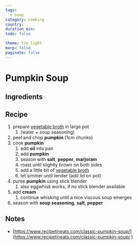 ```yaml
---
tags:
  - soup
category: cooking
country:
duration_min:
todo: false

theme: tre_light
marp: false
paginate: false
---
```


# Pumpkin Soup

## Ingredients

## Recipe
1. prepare [vegetable broth](./Soup_Vegetables.md) in large pot
    1. (water + soup seasoning)
1. peel and chop **pumpkin** (1cm chunks)
1. cook **pumpkin**
    1. add **oil** into pan
    1. add **pumpkin**
    1. season with **salt**, **pepper**, **marjoram**
    1. roast until slightly brown on both sides
    1. add a little bit of [vegetable broth](./Soup_Vegetables.md)
    1. let simmer until tender (add lid on pot)
1. puree **pumpkin** using stick blender
    1. also eggwhisk works, if no stick blender available
1. add **cream**
    1. continue whisking until a nice viscous soup emerges
1. season with **soup seasoning**, **salt**, **pepper**

## Notes
* [https://www.recipetineats.com/classic-pumpkin-soup/](https://www.recipetineats.com/classic-pumpkin-soup/ )
